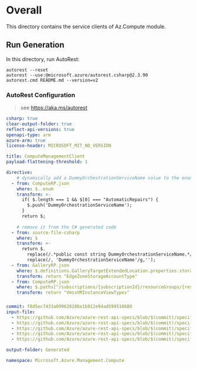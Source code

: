 # Overall
This directory contains the service clients of Az.Compute module.

## Run Generation
In this directory, run AutoRest:
```
autorest --reset
autorest --use:@microsoft.azure/autorest.csharp@2.3.90
autorest.cmd README.md --version=v2
```

### AutoRest Configuration
> see https://aka.ms/autorest

``` yaml
csharp: true
clear-output-folder: true
reflect-api-versions: true
openapi-type: arm
azure-arm: true
license-header: MICROSOFT_MIT_NO_VERSION

title: ComputeManagementClient
payload-flattening-threshold: 1

directive:
    # dynamically add a DummyOrchestrationServiceName value to the enum 
  - from: ComputeRP.json
    where: $..enum
    transform: >-
      if( $.length === 1 && $[0] === "AutomaticRepairs") { 
        $.push('DummyOrchestrationServiceName');
      }
      return $;
    
    # remove it from the C# generated code
  - from: source-file-csharp
    where: $ 
    transform: >-
      return $.
        replace(/.*public const string DummyOrchestrationServiceName.*/g,'').
        replace(/, 'DummyOrchestrationServiceName'/g,'');
  - from: GalleryRP.json
    where: $.definitions.GalleryTargetExtendedLocation.properties.storageAccountType["x-ms-enum"].name
    transform: return "EdgeZoneStorageAccountType"
  - from: ComputeRP.json
    where: $.paths["/subscriptions/{subscriptionId}/resourceGroups/{resourceGroupName}/providers/Microsoft.Compute/virtualMachineScaleSets/{vmScaleSetName}/virtualMachines/{instanceId}"].get.parameters[?(@.name === "$expand")]["x-ms-enum"].name
    transform: return "VmssVMInstanceViewTypes"
```
<!--
  - from: swagger-document
    where: $.securityDefinitions.azure_auth
    transform: >
      $["description"] = "Azure Active Directory OAuth2 Flow";
  - from: swagger-document
    where: $
    transform: >
      $.tags = [];
  - from: swagger-document
    where: $
    transform: >
      const fixDescriptionConflicts = (obj, path) => {
        if (!obj || typeof obj !== 'object') return;
        
        // Handle description at current level
        if ('description' in obj && obj.description) {
          if (typeof obj.description === 'object') {
            obj.description = Array.isArray(obj.description) ? 
              obj.description[0] : 
              Object.values(obj.description)[0];
          }
        }
        
        // Process child objects
        for (const key in obj) {
          if (obj[key] && typeof obj[key] === 'object') {
            fixDescriptionConflicts(obj[key], path + '.' + key);
          }
        }
      };
      
      fixDescriptionConflicts($, '$');
      return $;
  - from: swagger-document
    where: $.definitions.Operation.properties.display.properties.description
    transform: >
      if (typeof $ === 'string') {
        return { "type": "string", "description": $ };
      }
      return $;
  
  - from: swagger-document
    where: $.definitions.RunCommandDocumentBase.properties.description
    transform: >
      if (typeof $ === 'string') {
        return { "type": "string", "description": $ };
      }
      return $;


  - from: swagger-document
    where: $.definitions.HyperVGeneration
    transform: >
      $.description = "The hypervisor generation of the Virtual Machine. [V1, V2]"
  - from: swagger-document
    where: $.definitions
    transform: >
      for (const definitionName in $) {
        const definition = $[definitionName];
        if (definition.description && typeof definition.description === 'object' && definition.description[0]) {
          definition.description = definition.description[0];
        }
      }
      return $;
-->
###
``` yaml
commit: f8d5ec7433a099628286e1b912e94ad599510680
input-file: 
  - https://github.com/Azure/azure-rest-api-specs/blob/$(commit)/specification/compute/resource-manager/Microsoft.Compute/ComputeRP/stable/2024-11-01/ComputeRP.json
  - https://github.com/Azure/azure-rest-api-specs/blob/$(commit)/specification/compute/resource-manager/Microsoft.Compute/DiskRP/stable/2024-03-02/DiskRP.json
  - https://github.com/Azure/azure-rest-api-specs/blob/$(commit)/specification/compute/resource-manager/Microsoft.Compute/Skus/stable/2021-07-01/skus.json
  - https://github.com/Azure/azure-rest-api-specs/blob/$(commit)/specification/compute/resource-manager/Microsoft.Compute/GalleryRP/stable/2024-03-03/GalleryRP.json
  - https://github.com/Azure/azure-rest-api-specs/blob/$(commit)/specification/compute/resource-manager/Microsoft.Compute/CloudserviceRP/stable/2022-09-04/cloudService.json

output-folder: Generated

namespace: Microsoft.Azure.Management.Compute
```